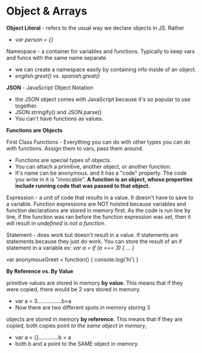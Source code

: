 # Object & Arrays

**Object Literal** - refers to the usual way we declare objects in JS. Rather 

- *var person = {}*

Namespace - a container for variables and functions. Typically to keep vars and funcs with the same name separate.

- we can create a namespace easily by containing info inside of an object.
- *english.greet() vs. spanish.great()*

**JSON** - JavaScript Object Notation

- the JSON object comes with JavaScript because it's so popular to use together.
- JSON.stringify() and JSON.parse()
- You can't have functions as values.

**Functions are Objects**

First Class Functions - Everything you can do with other types you can do with functions. Assign them to vars, pass them around.

- Functions are special types of objects.
- You can attach a primitive, another object, or another function.
- It's name can be anonymous. and it has a "code" property. The code you write in it is "invocable". **A function is an object, whose properties include running code that was passed to that object.**

Expression - a unit of code that results in a value. It doesn't have to save to a variable. Function expressions are NOT hoisted because variables and function declarations are stored in memory first.  As the code is run line by line, if the function was ran before the function expression was set, then it will result in *undefined is not a function*.

Statement - does work but doesn't result in a value. if statements are statements because they just do work. You can store the result of an if statement in a variable ex: *var a = if (a === 3) { … }*

var anonymousGreet = function() { console.log('hi') }

**By Reference vs. By Value**

primitive values are stored in memory **by value**. This means that if they were copied, there would be 2 vars stored in memory.

- var a = 3…………….b=a
- Now there are two different spots in memory storing 3

objects are stored in memory **by reference**. This means that if they are copied, both copies point *to the same object in memory*,

- var a = {}………….b = a
- both b and a point to the SAME object in memory.